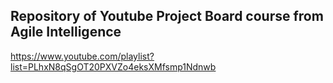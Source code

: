 ## Repository of Youtube Project Board course from Agile Intelligence
https://www.youtube.com/playlist?list=PLhxN8qSgOT20PXVZo4eksXMfsmp1Ndnwb
